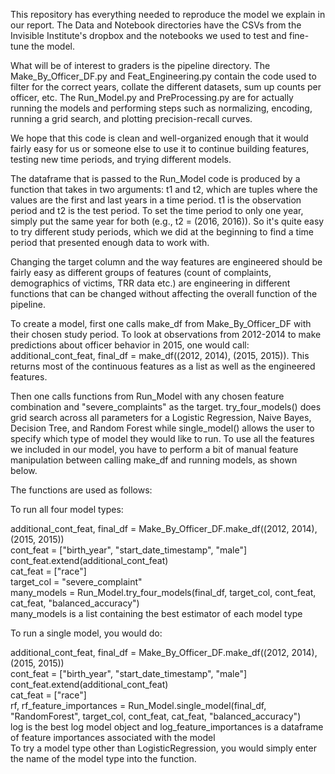 This repository has everything needed to reproduce the model we explain in our report.
The Data and Notebook directories have the CSVs from the Invisible Institute's dropbox 
and the notebooks we used to test and fine-tune the model.

What will be of interest to graders is the pipeline directory. The Make_By_Officer_DF.py and 
Feat_Engineering.py contain the code used to filter for the correct years, collate the different datasets, sum up counts per officer, etc. The Run_Model.py and PreProcessing.py are for actually running the models and performing steps such as normalizing, encoding, running a grid search, and plotting precision-recall curves.

We hope that this code is clean and well-organized enough that it would fairly 
easy for us or someone else to use it to continue building features, testing new 
time periods, and trying different models.

The dataframe that is passed to the Run_Model code is produced by a function that takes in
two arguments: t1 and t2, which are tuples where the values are the first and last years in a time period.
t1 is the observation period and t2 is the test period.
To set the time period to only one year, simply put the same year for both (e.g., t2 = (2016, 2016)).
So it's quite easy to try different study periods, which we did at the beginning 
to find a time period that presented enough data to work with.

Changing the target column and the way features are engineered should be fairly easy as different groups of features (count of complaints, demographics of victims, TRR data etc.) are engineering in different functions that can be changed without affecting the overall function of the pipeline.

To create a model, first one calls make_df from Make_By_Officer_DF with their chosen study period.
To look at observations from 2012-2014 to make predictions about officer behavior in 2015, 
one would call:
additional_cont_feat, final_df = make_df((2012, 2014), (2015, 2015)).
This returns most of the continuous features as a list as well as the engineered features.

Then one calls functions from Run_Model with any chosen feature combination and "severe_complaints" as the target.
try_four_models() does grid search across all parameters for a Logistic Regression, Naive Bayes,
Decision Tree, and Random Forest while single_model() allows the user to specify which type of model they would like to run. 
To use all the features we included in our model, you have to perform a bit of manual feature manipulation between calling make_df and running models, as shown below.

The functions are used as follows:

To run all four model types:

additional_cont_feat, final_df = Make_By_Officer_DF.make_df((2012, 2014), (2015, 2015))<br/>
cont_feat = ["birth_year", "start_date_timestamp", "male"]<br/>
cont_feat.extend(additional_cont_feat)<br/>
cat_feat = ["race"]<br/>
target_col = "severe_complaint"<br/>
many_models = Run_Model.try_four_models(final_df, target_col, cont_feat, cat_feat, "balanced_accuracy")<br/>
many_models is a list containing the best estimator of each model type

To run a single model, you would do:

additional_cont_feat, final_df = Make_By_Officer_DF.make_df((2012, 2014), (2015, 2015))<br/>
cont_feat = ["birth_year", "start_date_timestamp", "male"]<br/>
cont_feat.extend(additional_cont_feat)<br/>
cat_feat = ["race"]<br/>
rf, rf_feature_importances = Run_Model.single_model(final_df, "RandomForest", 
                                                      target_col, cont_feat, cat_feat, "balanced_accuracy")<br/>
log is the best log model object and log_feature_importances is a dataframe of feature importances associated with the model<br/>
To try a model type other than LogisticRegression, you would simply enter the name of the model
type into the function.
